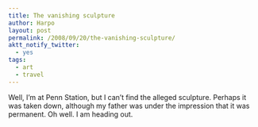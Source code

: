 ```yaml
---
title: The vanishing sculpture
author: Harpo
layout: post
permalink: /2008/09/20/the-vanishing-sculpture/
aktt_notify_twitter:
  - yes
tags:
  - art
  - travel
---
```

Well, I&#8217;m at Penn Station, but I can&#8217;t find the alleged sculpture. Perhaps it was taken down, although my father was under the impression that it was permanent. Oh well. I am heading out.